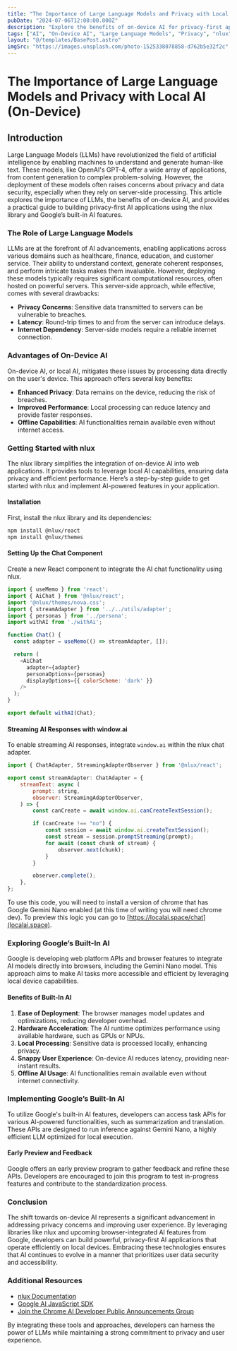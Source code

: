 ```yaml
---
title: "The Importance of Large Language Models and Privacy with Local AI (On-Device)"
pubDate: "2024-07-06T12:00:00.000Z"
description: "Explore the benefits of on-device AI for privacy-first applications using the nlux library and Google's built-in AI features. Learn how to leverage local AI capabilities for enhanced privacy, performance, and offline functionality."
tags: ["AI", "On-Device AI", "Large Language Models", "Privacy", "nlux", "Google Gemini Nano", "Web Development", "Machine Learning", "Data Security", "Local AI"]
layout: "@/templates/BasePost.astro"
imgSrc: "https://images.unsplash.com/photo-1525338078858-d762b5e32f2c"
---
```


# The Importance of Large Language Models and Privacy with Local AI (On-Device)

## Introduction

Large Language Models (LLMs) have revolutionized the field of artificial intelligence by enabling machines to understand and generate human-like text. These models, like OpenAI's GPT-4, offer a wide array of applications, from content generation to complex problem-solving. However, the deployment of these models often raises concerns about privacy and data security, especially when they rely on server-side processing. This article explores the importance of LLMs, the benefits of on-device AI, and provides a practical guide to building privacy-first AI applications using the nlux library and Google’s built-in AI features.

### The Role of Large Language Models

LLMs are at the forefront of AI advancements, enabling applications across various domains such as healthcare, finance, education, and customer service. Their ability to understand context, generate coherent responses, and perform intricate tasks makes them invaluable. However, deploying these models typically requires significant computational resources, often hosted on powerful servers. This server-side approach, while effective, comes with several drawbacks:

- **Privacy Concerns**: Sensitive data transmitted to servers can be vulnerable to breaches.
- **Latency**: Round-trip times to and from the server can introduce delays.
- **Internet Dependency**: Server-side models require a reliable internet connection.

### Advantages of On-Device AI

On-device AI, or local AI, mitigates these issues by processing data directly on the user's device. This approach offers several key benefits:

- **Enhanced Privacy**: Data remains on the device, reducing the risk of breaches.
- **Improved Performance**: Local processing can reduce latency and provide faster responses.
- **Offline Capabilities**: AI functionalities remain available even without internet access.

### Getting Started with nlux

The nlux library simplifies the integration of on-device AI into web applications. It provides tools to leverage local AI capabilities, ensuring data privacy and efficient performance. Here’s a step-by-step guide to get started with nlux and implement AI-powered features in your application.

#### Installation

First, install the nlux library and its dependencies:

```bash
npm install @nlux/react
npm install @nlux/themes
```

#### Setting Up the Chat Component

Create a new React component to integrate the AI chat functionality using nlux.

```javascript
import { useMemo } from 'react';
import { AiChat } from '@nlux/react';
import '@nlux/themes/nova.css';
import { streamAdapter } from '../../utils/adapter';
import { personas } from '../persona';
import withAI from './withAi';

function Chat() {
  const adapter = useMemo(() => streamAdapter, []);

  return (
    <AiChat
      adapter={adapter}
      personaOptions={personas}
      displayOptions={{ colorScheme: 'dark' }}
    />
  );
}

export default withAI(Chat);
```

#### Streaming AI Responses with window.ai

To enable streaming AI responses, integrate `window.ai` within the nlux chat adapter.

```javascript
import { ChatAdapter, StreamingAdapterObserver } from '@nlux/react';

export const streamAdapter: ChatAdapter = {
    streamText: async (
        prompt: string,
        observer: StreamingAdapterObserver,
    ) => {
        const canCreate = await window.ai.canCreateTextSession();

        if (canCreate !== "no") {
            const session = await window.ai.createTextSession();
            const stream = session.promptStreaming(prompt);
            for await (const chunk of stream) {
                observer.next(chunk);
            }
        }

        observer.complete();
    },
};
```

To use this code, you will need to install a version of chrome that has Google Gemini Nano enabled (at this time of writing you will need chrome dev). To preview this logic you can go to [https://localai.space/chat](localai.space).

### Exploring Google’s Built-In AI

Google is developing web platform APIs and browser features to integrate AI models directly into browsers, including the Gemini Nano model. This approach aims to make AI tasks more accessible and efficient by leveraging local device capabilities.

#### Benefits of Built-In AI

1. **Ease of Deployment**: The browser manages model updates and optimizations, reducing developer overhead.
2. **Hardware Acceleration**: The AI runtime optimizes performance using available hardware, such as GPUs or NPUs.
3. **Local Processing**: Sensitive data is processed locally, enhancing privacy.
4. **Snappy User Experience**: On-device AI reduces latency, providing near-instant results.
5. **Offline AI Usage**: AI functionalities remain available even without internet connectivity.

### Implementing Google’s Built-In AI

To utilize Google's built-in AI features, developers can access task APIs for various AI-powered functionalities, such as summarization and translation. These APIs are designed to run inference against Gemini Nano, a highly efficient LLM optimized for local execution.

#### Early Preview and Feedback

Google offers an early preview program to gather feedback and refine these APIs. Developers are encouraged to join this program to test in-progress features and contribute to the standardization process.

### Conclusion

The shift towards on-device AI represents a significant advancement in addressing privacy concerns and improving user experience. By leveraging libraries like nlux and upcoming browser-integrated AI features from Google, developers can build powerful, privacy-first AI applications that operate efficiently on local devices. Embracing these technologies ensures that AI continues to evolve in a manner that prioritizes user data security and accessibility.

### Additional Resources

- [nlux Documentation](https://nlux.dev/docs)
- [Google AI JavaScript SDK](https://developers.google.com/ai/javascript)
- [Join the Chrome AI Developer Public Announcements Group](https://groups.google.com/a/chromium.org/g/chrome-ai-developer-public)

By integrating these tools and approaches, developers can harness the power of LLMs while maintaining a strong commitment to privacy and user experience.
